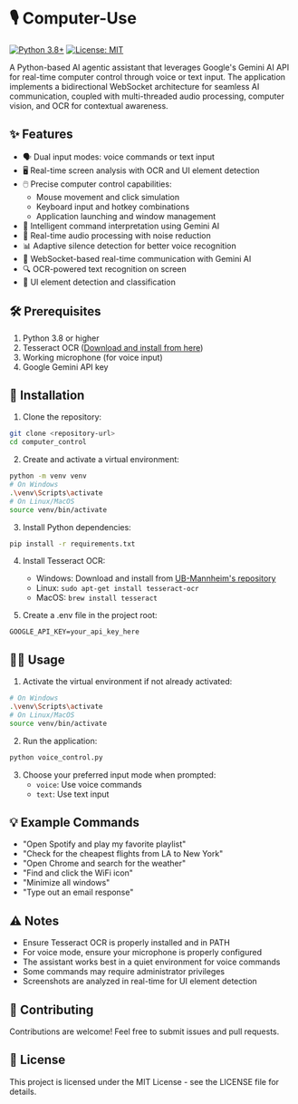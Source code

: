 # 🎙️ Computer-Use

[![Python 3.8+](https://img.shields.io/badge/python-3.8+-blue.svg)](https://www.python.org/downloads/)
[![License: MIT](https://img.shields.io/badge/License-MIT-yellow.svg)](https://opensource.org/licenses/MIT)

A Python-based AI agentic assistant that leverages Google's Gemini AI API for real-time computer control through voice or text input. The application implements a bidirectional WebSocket architecture for seamless AI communication, coupled with multi-threaded audio processing, computer vision, and OCR for contextual awareness.

## ✨ Features
- 🗣️ Dual input modes: voice commands or text input
- 🖥️ Real-time screen analysis with OCR and UI element detection
- 🖱️ Precise computer control capabilities:
  - Mouse movement and click simulation
  - Keyboard input and hotkey combinations
  - Application launching and window management
- 🎯 Intelligent command interpretation using Gemini AI
- 🔄 Real-time audio processing with noise reduction
- 📊 Adaptive silence detection for better voice recognition
- 🤖 WebSocket-based real-time communication with Gemini AI
- 🔍 OCR-powered text recognition on screen
- 🎯 UI element detection and classification

## 🛠️ Prerequisites
1. Python 3.8 or higher
2. Tesseract OCR ([Download and install from here](https://github.com/UB-Mannheim/tesseract/wiki))
3. Working microphone (for voice input)
4. Google Gemini API key

## 🚀 Installation

1. Clone the repository:
```bash
git clone <repository-url>
cd computer_control
```

2. Create and activate a virtual environment:
```bash
python -m venv venv
# On Windows
.\venv\Scripts\activate
# On Linux/MacOS
source venv/bin/activate
```

3. Install Python dependencies:
```bash
pip install -r requirements.txt
```

4. Install Tesseract OCR:
   - Windows: Download and install from [UB-Mannheim's repository](https://github.com/UB-Mannheim/tesseract/wiki)
   - Linux: `sudo apt-get install tesseract-ocr`
   - MacOS: `brew install tesseract`

5. Create a .env file in the project root:
```
GOOGLE_API_KEY=your_api_key_here
```

## 🏃‍♂️ Usage

1. Activate the virtual environment if not already activated:
```bash
# On Windows
.\venv\Scripts\activate
# On Linux/MacOS
source venv/bin/activate
```

2. Run the application:
```bash
python voice_control.py
```

3. Choose your preferred input mode when prompted:
   - `voice`: Use voice commands
   - `text`: Use text input

## 💡 Example Commands
- "Open Spotify and play my favorite playlist"
- "Check for the cheapest flights from LA to New York"
- "Open Chrome and search for the weather"
- "Find and click the WiFi icon"
- "Minimize all windows"
- "Type out an email response"

## ⚠️ Notes
- Ensure Tesseract OCR is properly installed and in PATH
- For voice mode, ensure your microphone is properly configured
- The assistant works best in a quiet environment for voice commands
- Some commands may require administrator privileges
- Screenshots are analyzed in real-time for UI element detection

## 🤝 Contributing
Contributions are welcome! Feel free to submit issues and pull requests.

## 📄 License
This project is licensed under the MIT License - see the LICENSE file for details.
